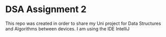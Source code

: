 # DSA Assignment 2

This repo was created in order to share my Uni project for Data Structures and Algorithms between devices. I am using the IDE IntelliJ
